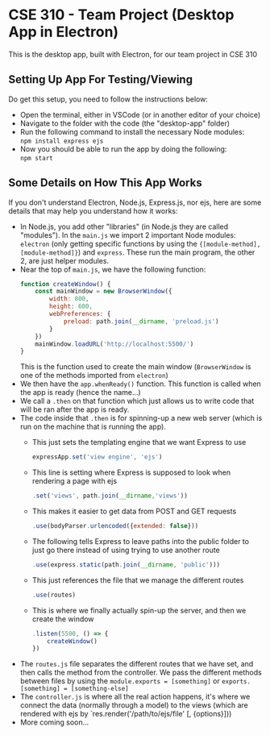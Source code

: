 # CSE 310 - Team Project (Desktop App in Electron)

This is the desktop app, built with Electron, for our team project in CSE 310


## Setting Up App For Testing/Viewing
Do get this setup, you need to follow the instructions below:
 - Open the terminal, either in VSCode (or in another editor of your choice)
 - Navigate to the folder with the code (the "desktop-app" folder)
 - Run the following command to install the necessary Node modules:  
    `npm install express ejs`
 - Now you should be able to run the app by doing the following:  
    `npm start`


## Some Details on How This App Works
If you don't understand Electron, Node.js, Express.js, nor ejs, here are some details that may help you understand how it works:
 - In Node.js, you add other "libraries" (in Node.js they are called "modules"). In the `main.js` we import 2 important Node modules: `electron` (only getting specific functions by using the `{[module-method], [module-method]}`) and `express`. These run the main program, the other 2, are just helper modules.
 - Near the top of `main.js`, we have the following function:
    ```javascript
    function createWindow() {
        const mainWindow = new BrowserWindow({
            width: 800,
            height: 600,
            webPreferences: {
                preload: path.join(__dirname, 'preload.js')
            }
        })
        mainWindow.loadURL('http://localhost:5500/')
    }
    ```
   This is the function used to create the main window (`BrowserWindow` is one of the methods imported from `electron`)
 - We then have the `app.whenReady()` function. This function is called when the app is ready (hence the name...)
 - We call a `.then` on that function which just allows us to write code that will be ran after the app is ready.
 - The code inside that `.then` is for spinning-up a new web server (which is run on the machine that is running the app).
    - This just sets the templating engine that we want Express to use
        ```javascript
        expressApp.set('view engine', 'ejs')
        ```
      
    - This line is setting where Express is supposed to look when rendering a page with ejs
        ```javascript
        .set('views', path.join(__dirname,'views'))
        ```
      
    - This makes it easier to get data from POST and GET requests
        ```javascript
        .use(bodyParser.urlencoded({extended: false}))
        ```
      
    - The following tells Express to leave paths into the public folder to just go there instead of using trying to use another route
        ```javascript
        .use(express.static(path.join(__dirname, 'public')))
        ```
      
    - This just references the file that we manage the different routes
        ```javascript
        .use(routes)
        ```
      
    - This is where we finally actually spin-up the server, and then we create the window
        ```javascript
        .listen(5500, () => {
            createWindow()
        })
        ```
 - The `routes.js` file separates the different routes that we have set, and then calls the method from the controller.
   We pass the different methods between files by using the `module.exports = [something]` or `exports.[something] = [something-else]`
 - The `controller.js` is where all the real action happens, it's where we connect the data (normally through a model) to the views (which are rendered with ejs by `res.render('/path/to/ejs/file' [, {options}]))
 - More coming soon...
